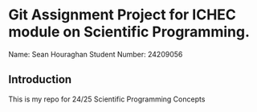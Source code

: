 # Git Assignment Project for ICHEC module on Scientific Programming.

Name: Sean Houraghan
Student Number: 24209056

## Introduction

This is my repo for 24/25 Scientific Programming Concepts
